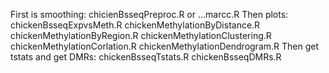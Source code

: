 First is smoothing:
chicienBsseqPreproc.R or ...marcc.R
Then plots:
chickenBsseqExpvsMeth.R
chickenMethylationByDistance.R
chickenMethylationByRegion.R
chickenMethylationClustering.R
chickenMethylationCorlation.R
chickenMethylationDendrogram.R
Then get tstats and get DMRs:
chickenBsseqTstats.R
chickenBsseqDMRs.R


